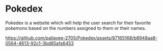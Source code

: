 # Pokedex
Pokedex is a website which will help the user search for their favorite pokemons based on the numbers assigned to them or their names. 







https://github.com/pallavee-2705/Pokedex/assets/87165168/b8948aa8-0564-4613-92c1-3bd85afa6453

